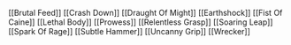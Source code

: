 [[Brutal Feed]]
[[Crash Down]]
[[Draught Of Might]]
[[Earthshock]]
[[Fist Of Caine]]
[[Lethal Body]]
[[Prowess]]
[[Relentless Grasp]]
[[Soaring Leap]]
[[Spark Of Rage]]
[[Subtle Hammer]]
[[Uncanny Grip]]
[[Wrecker]]
